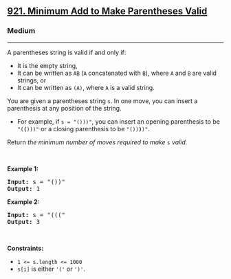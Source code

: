 <h2><a href="https://leetcode.com/problems/minimum-add-to-make-parentheses-valid/">921. Minimum Add to Make Parentheses Valid</a></h2><h3>Medium</h3><hr><div style="user-select: auto;"><p style="user-select: auto;">A parentheses string is valid if and only if:</p>

<ul style="user-select: auto;">
	<li style="user-select: auto;">It is the empty string,</li>
	<li style="user-select: auto;">It can be written as <code style="user-select: auto;">AB</code> (<code style="user-select: auto;">A</code> concatenated with <code style="user-select: auto;">B</code>), where <code style="user-select: auto;">A</code> and <code style="user-select: auto;">B</code> are valid strings, or</li>
	<li style="user-select: auto;">It can be written as <code style="user-select: auto;">(A)</code>, where <code style="user-select: auto;">A</code> is a valid string.</li>
</ul>

<p style="user-select: auto;">You are given a parentheses string <code style="user-select: auto;">s</code>. In one move, you can insert a parenthesis at any position of the string.</p>

<ul style="user-select: auto;">
	<li style="user-select: auto;">For example, if <code style="user-select: auto;">s = "()))"</code>, you can insert an opening parenthesis to be <code style="user-select: auto;">"(<strong style="user-select: auto;">(</strong>)))"</code> or a closing parenthesis to be <code style="user-select: auto;">"())<strong style="user-select: auto;">)</strong>)"</code>.</li>
</ul>

<p style="user-select: auto;">Return <em style="user-select: auto;">the minimum number of moves required to make </em><code style="user-select: auto;">s</code><em style="user-select: auto;"> valid</em>.</p>

<p style="user-select: auto;">&nbsp;</p>
<p style="user-select: auto;"><strong style="user-select: auto;">Example 1:</strong></p>

<pre style="position: relative; user-select: auto;"><strong style="user-select: auto;">Input:</strong> s = "())"
<strong style="user-select: auto;">Output:</strong> 1
<div class="open_grepper_editor" title="Edit &amp; Save To Grepper" style="user-select: auto;"></div></pre>

<p style="user-select: auto;"><strong style="user-select: auto;">Example 2:</strong></p>

<pre style="position: relative; user-select: auto;"><strong style="user-select: auto;">Input:</strong> s = "((("
<strong style="user-select: auto;">Output:</strong> 3
<div class="open_grepper_editor" title="Edit &amp; Save To Grepper" style="user-select: auto;"></div></pre>

<p style="user-select: auto;">&nbsp;</p>
<p style="user-select: auto;"><strong style="user-select: auto;">Constraints:</strong></p>

<ul style="user-select: auto;">
	<li style="user-select: auto;"><code style="user-select: auto;">1 &lt;= s.length &lt;= 1000</code></li>
	<li style="user-select: auto;"><code style="user-select: auto;">s[i]</code> is either <code style="user-select: auto;">'('</code> or <code style="user-select: auto;">')'</code>.</li>
</ul>
</div>